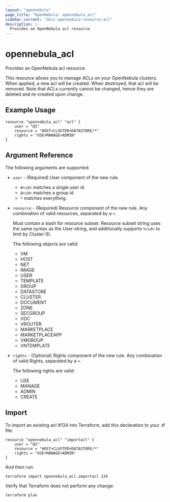 ```yaml
---
layout: "opennebula"
page_title: "OpenNebula: opennebula_acl"
sidebar_current: "docs-opennebula-resource-acl"
description: |-
  Provides an OpenNebula acl resource.
---
```


# opennebula_acl

Provides an OpenNebula acl resource.

This resource allows you to manage ACLs on your OpenNebula clusters. When applied,
a new acl will be created. When destroyed, that acl will be removed. Note that ACLs currently cannot be changed, hence they are deleted and re-created upon change.

## Example Usage

```hcl
resource "opennebula_acl" "acl" {
    user = "@1"
    resource = "HOST+CLUSTER+DATASTORE/*"
    rights = "USE+MANAGE+ADMIN"
}
```


## Argument Reference

The following arguments are supported:

* `user` - (Required) User component of the new rule.
    - `#<id>` matches a single user id
    - `@<id>` matches a group id
    - `*` matches everything.
* `resource` - (Required) Resource component of the new rule. Any combination of valid resources, separated by a `+`.

  Must contain a slash for resource subset. Resource subset string uses the same syntax as the User-string, and additionally supports `%<id>` to limit by Cluster ID.

  The following objects are valid:
    - VM
    - HOST
    - NET
    - IMAGE
    - USER
    - TEMPLATE
    - GROUP
    - DATASTORE
    - CLUSTER
    - DOCUMENT
    - ZONE
    - SECGROUP
    - VDC
    - VROUTER
    - MARKETPLACE
    - MARKETPLACEAPP
    - VMGROUP
    - VNTEMPLATE
* `rights` - (Optional) Rights component of the new rule. Any combination of valid Rights, separated by a `+`.

  The following rights are valid:
    - USE
    - MANAGE
    - ADMIN
    - CREATE

## Import

To import an existing acl #134 into Terraform, add this declaration to your .tf file:

```hcl
resource "opennebula_acl" "importacl" {
    user = "@1"
    resource = "HOST+CLUSTER+DATASTORE/*"
    rights = "USE+MANAGE+ADMIN"
}
```

And then run:

```
terraform import opennebula_acl.importacl 134
```

Verify that Terraform does not perform any change:

```
terraform plan
```
